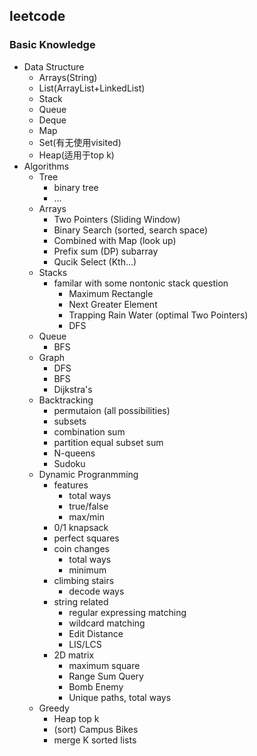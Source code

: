 ## leetcode

### Basic Knowledge
- Data Structure
  - Arrays(String)
  - List(ArrayList+LinkedList)
  - Stack
  - Queue
  - Deque
  - Map
  - Set(有无使用visited)
  - Heap(适用于top k)
- Algorithms
  - Tree
    - binary tree
    - ...
  - Arrays
    - Two Pointers (Sliding Window)
    - Binary Search (sorted, search space)
    - Combined with Map (look up)
    - Prefix sum (DP) subarray
    - Qucik Select (Kth...)
  - Stacks
    - familar with some nontonic stack question 
      - Maximum Rectangle
      - Next Greater Element
      - Trapping Rain Water (optimal Two Pointers)
      - DFS
  - Queue
    - BFS
  - Graph
    - DFS
    - BFS
    - Dijkstra's
  - Backtracking
    - permutaion (all possibilities)
    - subsets
    - combination sum
    - partition equal subset sum
    - N-queens
    - Sudoku
  - Dynamic Progranmming
    - features
      - total ways
      - true/false
      - max/min
    - 0/1 knapsack
    - perfect squares
    - coin changes
      - total ways
      - minimum
    - climbing stairs
      - decode ways
    - string related
      - regular expressing matching
      - wildcard matching
      - Edit Distance
      - LIS/LCS
    - 2D matrix
      - maximum square
      - Range Sum Query    
      - Bomb Enemy
      - Unique paths, total ways
  - Greedy
    - Heap top k
    - (sort) Campus Bikes    
    - merge K sorted lists



    


